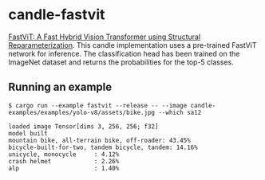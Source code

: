 # candle-fastvit

[FastViT: A Fast Hybrid Vision Transformer using Structural Reparameterization](https://arxiv.org/abs/2303.14189).
This candle implementation uses a pre-trained FastViT network for inference. The
classification head has been trained on the ImageNet dataset and returns the
probabilities for the top-5 classes.

## Running an example

```
$ cargo run --example fastvit --release -- --image candle-examples/examples/yolo-v8/assets/bike.jpg --which sa12

loaded image Tensor[dims 3, 256, 256; f32]
model built
mountain bike, all-terrain bike, off-roader: 43.45%
bicycle-built-for-two, tandem bicycle, tandem: 14.16%
unicycle, monocycle     : 4.12%
crash helmet            : 2.26%
alp                     : 1.40%
```

